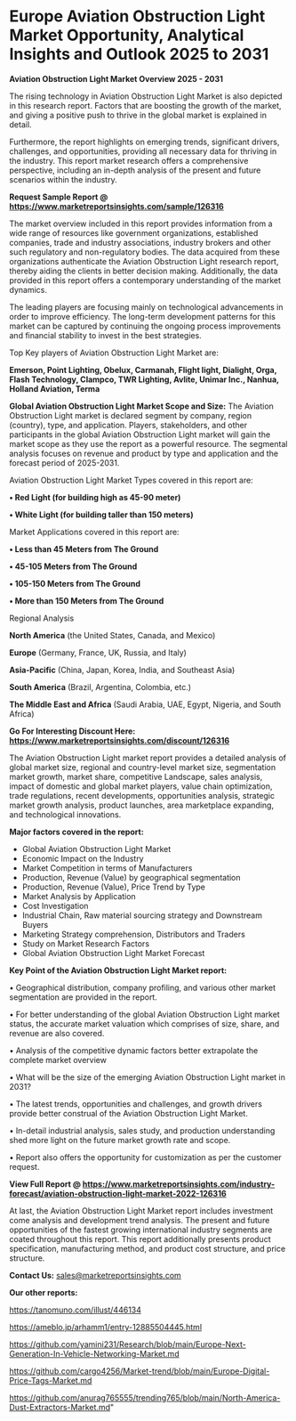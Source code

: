 # Europe Aviation Obstruction Light Market Opportunity, Analytical Insights and Outlook 2025 to 2031

<Strong> Aviation Obstruction Light Market Overview 2025 - 2031</strong>

The rising technology in Aviation Obstruction Light Market is also depicted in this research report. Factors that are boosting the growth of the market, and giving a positive push to thrive in the global market is explained in detail.

Furthermore, the report highlights on emerging trends, significant drivers, challenges, and opportunities, providing all necessary data for thriving in the industry. This report market research offers a comprehensive perspective, including an in-depth analysis of the present and future scenarios within the industry.

<strong>Request Sample Report @ <a href=https://www.marketreportsinsights.com/sample/126316>https://www.marketreportsinsights.com/sample/126316</a></strong>

The market overview included in this report provides information from a wide range of resources like government organizations, established companies, trade and industry associations, industry brokers and other such regulatory and non-regulatory bodies. The data acquired from these organizations authenticate the Aviation Obstruction Light research report, thereby aiding the clients in better decision making. Additionally, the data provided in this report offers a contemporary understanding of the market dynamics.

The leading players are focusing mainly on technological advancements in order to improve efficiency. The long-term development patterns for this market can be captured by continuing the ongoing process improvements and financial stability to invest in the best strategies.

Top Key players of Aviation Obstruction Light Market are:

<strong>Emerson, Point Lighting, Obelux, Carmanah, Flight light, Dialight, Orga, Flash Technology, Clampco, TWR Lighting, Avlite, Unimar Inc., Nanhua, Holland Aviation, Terma</strong>

<strong><b>Global Aviation Obstruction Light Market Scope and Size:</b></strong>
The Aviation Obstruction Light market is declared segment by company, region (country), type, and application. Players, stakeholders, and other participants in the global Aviation Obstruction Light market will gain the market scope as they use the report as a powerful resource. The segmental analysis focuses on revenue and product by type and application and the forecast period of 2025-2031.

Aviation Obstruction Light Market Types covered in this report are:

<strong>• Red Light (for building high as 45-90 meter)

• White Light (for building taller than 150 meters)</strong>

Market Applications covered in this report are:

<strong>• Less than 45 Meters from The Ground

• 45-105 Meters from The Ground

• 105-150 Meters from The Ground

• More than 150 Meters from The Ground</strong> 

Regional Analysis

<strong>North America</strong> (the United States, Canada, and Mexico)

<strong>Europe</strong> (Germany, France, UK, Russia, and Italy)

<strong>Asia-Pacific</strong> (China, Japan, Korea, India, and Southeast Asia)

<strong>South America</strong> (Brazil, Argentina, Colombia, etc.)

<strong>The Middle East and Africa</strong> (Saudi Arabia, UAE, Egypt, Nigeria, and South Africa)

<strong>Go For Interesting Discount Here: <a href=https://www.marketreportsinsights.com/discount/126316>https://www.marketreportsinsights.com/discount/126316</a></strong>

The Aviation Obstruction Light market report provides a detailed analysis of global market size, regional and country-level market size, segmentation market growth, market share, competitive Landscape, sales analysis, impact of domestic and global market players, value chain optimization, trade regulations, recent developments, opportunities analysis, strategic market growth analysis, product launches, area marketplace expanding, and technological innovations.

<strong><b>Major factors covered in the report:</b></strong>
<ul>
  <li>Global Aviation Obstruction Light Market </li>
  <li>Economic Impact on the Industry</li>
  <li>Market Competition in terms of Manufacturers</li>
  <li>Production, Revenue (Value) by geographical segmentation</li>
  <li>Production, Revenue (Value), Price Trend by Type</li>
  <li>Market Analysis by Application</li>
  <li>Cost Investigation</li>
  <li>Industrial Chain, Raw material sourcing strategy and Downstream Buyers</li>
  <li>Marketing Strategy comprehension, Distributors and Traders</li>
  <li>Study on Market Research Factors</li>
  <li>Global Aviation Obstruction Light Market Forecast</li>
</ul>

<strong><b>Key Point of the Aviation Obstruction Light Market report:</b></strong>

• Geographical distribution, company profiling, and various other market segmentation are provided in the report.

• For better understanding of the global Aviation Obstruction Light market status, the accurate market valuation which comprises of size, share, and revenue are also covered.

• Analysis of the competitive dynamic factors better extrapolate the complete market overview

• What will be the size of the emerging Aviation Obstruction Light market in 2031?

• The latest trends, opportunities and challenges, and growth drivers provide better construal of the Aviation Obstruction Light Market.

• In-detail industrial analysis, sales study, and production understanding shed more light on the future market growth rate and scope.

• Report also offers the opportunity for customization as per the customer request.

<strong><b>View Full Report @ <a href=https://www.marketreportsinsights.com/industry-forecast/aviation-obstruction-light-market-2022-126316>https://www.marketreportsinsights.com/industry-forecast/aviation-obstruction-light-market-2022-126316</a></b></strong>


At last, the Aviation Obstruction Light Market report includes investment come analysis and development trend analysis. The present and future opportunities of the fastest growing international industry segments are coated throughout this report. This report additionally presents product specification, manufacturing method, and product cost structure, and price structure.

<strong>Contact Us:</strong>
sales@marketreportsinsights.com

<strong>Our other reports:</strong>

<a href=https://tanomuno.com/illust/446134>https://tanomuno.com/illust/446134</a>

<a href=https://ameblo.jp/arhamm1/entry-12885504445.html>https://ameblo.jp/arhamm1/entry-12885504445.html</a>

<a href=https://github.com/yamini231/Research/blob/main/Europe-Next-Generation-In-Vehicle-Networking-Market.md>https://github.com/yamini231/Research/blob/main/Europe-Next-Generation-In-Vehicle-Networking-Market.md</a>

<a href=https://github.com/cargo4256/Market-trend/blob/main/Europe-Digital-Price-Tags-Market.md>https://github.com/cargo4256/Market-trend/blob/main/Europe-Digital-Price-Tags-Market.md</a>

<a href=https://github.com/anurag765555/trending765/blob/main/North-America-Dust-Extractors-Market.md>https://github.com/anurag765555/trending765/blob/main/North-America-Dust-Extractors-Market.md</a>"

